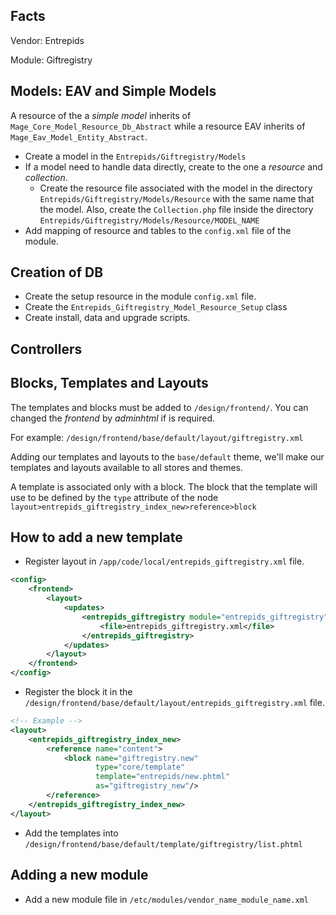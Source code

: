## Facts

Vendor: Entrepids
 
Module: Giftregistry

## Models: EAV and Simple Models

A resource of the a *simple model* inherits of `Mage_Core_Model_Resource_Db_Abstract` while a resource EAV inherits of
`Mage_Eav_Model_Entity_Abstract`.

* Create a model in the `Entrepids/Giftregistry/Models`
* If a model need to handle data directly, create to the one a *resource* and *collection*.
  * Create the resource file associated with the model in the directory `Entrepids/Giftregistry/Models/Resource` with the
  same name that the model. Also, create the `Collection.php` file inside the directory 
  `Entrepids/Giftregistry/Models/Resource/MODEL_NAME`
* Add mapping of resource and tables to the `config.xml` file of the module.

## Creation of DB

* Create the setup resource in the module `config.xml` file.
* Create the `Entrepids_Giftregistry_Model_Resource_Setup` class
* Create install, data and upgrade scripts.

## Controllers

## Blocks, Templates and Layouts

The templates and blocks must be added to `/design/frontend/`. You can changed the
*frontend* by *adminhtml* if is required.

For example: `/design/frontend/base/default/layout/giftregistry.xml`

Adding our templates and layouts to the `base/default` theme,
we'll make our templates and layouts available to all stores and themes.

A template is associated only with a block. The block that the template will use
to be defined by the `type` attribute of the node `layout>entrepids_giftregistry_index_new>reference>block`

## How to add a new template

* Register layout in `/app/code/local/entrepids_giftregistry.xml` file.
```xml
<config>
    <frontend>
        <layout>
            <updates>
                <entrepids_giftregistry module="entrepids_giftregistry">
                    <file>entrepids_giftregistry.xml</file>
                </entrepids_giftregistry>
            </updates>
        </layout>
    </frontend>
</config>
```
* Register the block it in the `/design/frontend/base/default/layout/entrepids_giftregistry.xml` file.
```xml
<!-- Example -->
<layout>
    <entrepids_giftregistry_index_new>
        <reference name="content">
            <block name="giftregistry.new"
                   type="core/template"
                   template="entrepids/new.phtml"
                   as="giftregistry_new"/>
        </reference>
    </entrepids_giftregistry_index_new>
</layout>
```
* Add the templates into
`/design/frontend/base/default/template/giftregistry/list.phtml`


## Adding a new module

* Add a new module file in `/etc/modules/vendor_name_module_name.xml`

